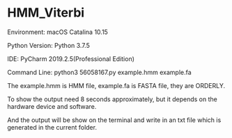 # HMM_Viterbi

Environment: macOS Catalina 10.15

Python Version: Python 3.7.5

IDE: PyCharm 2019.2.5(Professional Edition)

Command Line: python3 56058167.py example.hmm example.fa

The example.hmm is HMM file, example.fa is FASTA file, they are ORDERLY.

To show the output need 8 seconds approximately, but it depends on the hardware device and software.

And the output will be show on the terminal and write in an txt file which is generated in the current folder.
